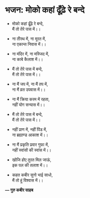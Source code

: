 # भजन: मोको कहां ढूँढ़े रे बन्दे

- मोको कहां ढूँढ़े रे बन्दे,\
  मैं तो तेरे पास में।।

- ना तीरथ में, ना मूरत में,\
  ना एकान्त निवास में।।

- ना मंदिर में, ना मस्जिद में,\
  ना काबे कैलाश में।।

- मैं तो तेरे पास में बन्दे,\
  मैं तो तेरे पास में।।

- ना मैं जप में, ना मैं तप में,\
  ना मैं व्रत उपवास में।।

- ना मैं क्रिया करम में रहता,\
  नहीं योग सन्यास में।।

- मैं तो तेरे पास में बन्दे,\
  मैं तो तेरे पास में।।

- नहीं प्राण में, नहीं पिंड में,\
  ना ब्रह्याण्ड आकाश में।।

- ना मैं प्रकृति प्रवार गुफा में,\
  नहीं स्वांसों की स्वांस में।।

- खोजि होए तुरत मिल जाऊं,\
  इक पल की तलाश में।।

- कहत कबीर सुनो भाई साधो,\
  मैं तो हूं विश्वास में।।

**— गुरु कबीर साहब**
